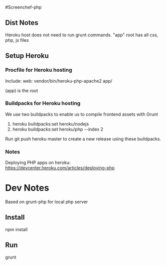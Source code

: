 #Screenchef-php

## Dist Notes
Heroku host does not need to run grunt commands. "app" root has all css, php, js files

## Setup Heroku

### Procfile for Heroku hosting
Include:
web: vendor/bin/heroku-php-apache2 app/

(app) is the root

### Buildpacks for Heroku hosting
We use two buildpacks to enable us to compile frontend assets with Grunt

1. heroku buildpacks:set heroku/nodejs
2. heroku buildpacks:set heroku/php --index 2

Run git push heroku master to create a new release using these buildpacks.

### Notes
Deploying PHP apps on heroku: https://devcenter.heroku.com/articles/deploying-php


# Dev Notes
Based on grunt-php for local php server

## Install
npm install

## Run
grunt

